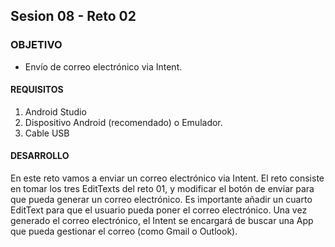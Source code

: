 ## Sesion 08 - Reto 02

### OBJETIVO 
 - Envío de correo electrónico via Intent. 

#### REQUISITOS 
1. Android Studio
2. Dispositivo Android (recomendado) o Emulador.
3. Cable USB

#### DESARROLLO
En este reto vamos a enviar un correo electrónico via Intent. El reto consiste en tomar los tres EditTexts del reto 01, y modificar el botón de enviar para que pueda generar un correo electrónico. Es importante añadir un cuarto EditText para que el usuario pueda poner el correo electrónico. Una vez generado el correo electrónico, el Intent se encargará de buscar una App que pueda gestionar el correo (como Gmail o Outlook). 
